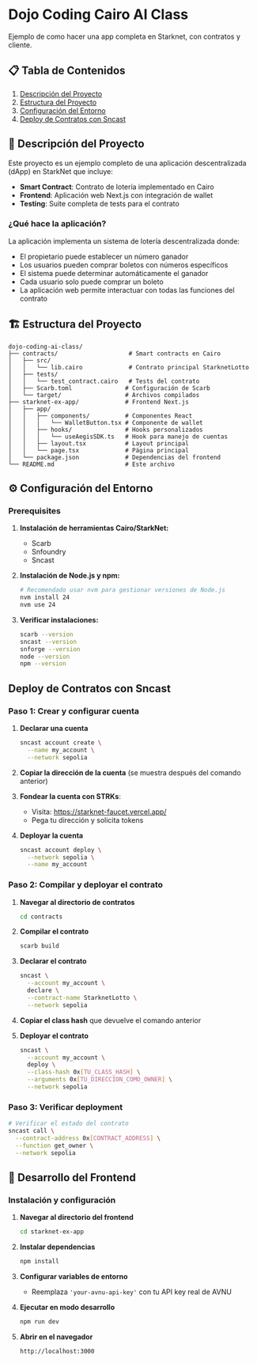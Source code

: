 # Dojo Coding Cairo AI Class
Ejemplo de como hacer una app completa en Starknet, con contratos y cliente.

## 📋 Tabla de Contenidos
1. [Descripción del Proyecto](#descripción-del-proyecto)
2. [Estructura del Proyecto](#estructura-del-proyecto)
3. [Configuración del Entorno](#configuración-del-entorno)
4. [Deploy de Contratos con Sncast](#deploy-de-contratos-con-sncast)

## 📝 Descripción del Proyecto

Este proyecto es un ejemplo completo de una aplicación descentralizada (dApp) en StarkNet que incluye:

- **Smart Contract**: Contrato de lotería implementado en Cairo
- **Frontend**: Aplicación web Next.js con integración de wallet
- **Testing**: Suite completa de tests para el contrato

### ¿Qué hace la aplicación?

La aplicación implementa un sistema de lotería descentralizada donde:
- El propietario puede establecer un número ganador
- Los usuarios pueden comprar boletos con números específicos
- El sistema puede determinar automáticamente el ganador
- Cada usuario solo puede comprar un boleto
- La aplicación web permite interactuar con todas las funciones del contrato

## 🏗️ Estructura del Proyecto

```
dojo-coding-ai-class/
├── contracts/                    # Smart contracts en Cairo
│   ├── src/
│   │   └── lib.cairo             # Contrato principal StarknetLotto
│   ├── tests/
│   │   └── test_contract.cairo   # Tests del contrato
│   ├── Scarb.toml               # Configuración de Scarb
│   └── target/                  # Archivos compilados
├── starknet-ex-app/             # Frontend Next.js
│   ├── app/
│   │   ├── components/          # Componentes React
│   │   │   └── WalletButton.tsx # Componente de wallet
│   │   ├── hooks/               # Hooks personalizados
│   │   │   └── useAegisSDK.ts   # Hook para manejo de cuentas
│   │   ├── layout.tsx           # Layout principal
│   │   └── page.tsx             # Página principal
│   └── package.json             # Dependencias del frontend
└── README.md                    # Este archivo
```

## ⚙️ Configuración del Entorno

### Prerequisites

1. **Instalación de herramientas Cairo/StarkNet:**
   - Scarb
   - Snfoundry
   - Sncast

2. **Instalación de Node.js y npm:**
   ```bash
   # Recomendado usar nvm para gestionar versiones de Node.js
   nvm install 24
   nvm use 24
   ```

3. **Verificar instalaciones:**
   ```bash
   scarb --version
   sncast --version
   snforge --version
   node --version
   npm --version
   ```

## Deploy de Contratos con Sncast

### Paso 1: Crear y configurar cuenta

1. **Declarar una cuenta**
   ```bash
   sncast account create \
     --name my_account \
     --network sepolia
   ```

2. **Copiar la dirección de la cuenta** (se muestra después del comando anterior)

3. **Fondear la cuenta con STRKs**:
   - Visita: https://starknet-faucet.vercel.app/
   - Pega tu dirección y solicita tokens

4. **Deployar la cuenta**
   ```bash
   sncast account deploy \
     --network sepolia \
     --name my_account
   ```

### Paso 2: Compilar y deployar el contrato

1. **Navegar al directorio de contratos**
   ```bash
   cd contracts
   ```

2. **Compilar el contrato**
   ```bash
   scarb build
   ```

3. **Declarar el contrato**
   ```bash
   sncast \
     --account my_account \
     declare \
     --contract-name StarknetLotto \
     --network sepolia
   ```

4. **Copiar el class hash** que devuelve el comando anterior

5. **Deployar el contrato**
   ```bash
   sncast \
     --account my_account \
     deploy \
     --class-hash 0x[TU_CLASS_HASH] \
     --arguments 0x[TU_DIRECCION_COMO_OWNER] \
     --network sepolia
   ```

### Paso 3: Verificar deployment

```bash
# Verificar el estado del contrato
sncast call \
  --contract-address 0x[CONTRACT_ADDRESS] \
  --function get_owner \
  --network sepolia
```

## 🚀 Desarrollo del Frontend

### Instalación y configuración

1. **Navegar al directorio del frontend**
   ```bash
   cd starknet-ex-app
   ```

2. **Instalar dependencias**
   ```bash
   npm install
   ```

3. **Configurar variables de entorno**
   - Reemplaza `'your-avnu-api-key'` con tu API key real de AVNU

4. **Ejecutar en modo desarrollo**
   ```bash
   npm run dev
   ```

5. **Abrir en el navegador**
   ```
   http://localhost:3000
   ```